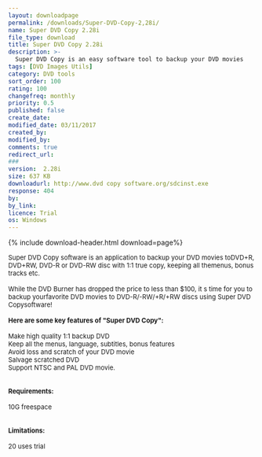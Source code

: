 ```yaml
---
layout: downloadpage
permalink: /downloads/Super-DVD-Copy-2,28i/
name: Super DVD Copy 2.28i
file_type: download
title: Super DVD Copy 2.28i
description: >-
  Super DVD Copy is an easy software tool to backup your DVD movies
tags: [DVD Images Utils]
category: DVD tools
sort_order: 100
rating: 100
changefreq: monthly
priority: 0.5
published: false
create_date: 
modified_date: 03/11/2017
created_by: 
modified_by: 
comments: true
redirect_url: 
### 
version:  2.28i
size: 637 KB
downloadurl: http://www.dvd copy software.org/sdcinst.exe
response: 404
by: 
by_link: 
licence: Trial 
os: Windows
---
```


{% include download-header.html download=page%}

<p style="fix-download-text !important">
<p><font size="2"><p>Super DVD Copy software is an application to backup your DVD movies toDVD+R, DVD+RW, DVD-R or DVD-RW disc with 1:1 true copy, keeping all themenus, bonus tracks etc. <br />
<br />
While the DVD Burner has dropped the price to less than $100, it s time for you to backup yourfavorite DVD movies to DVD-R/-RW/+R/+RW discs using Super DVD Copysoftware!<br />
<br />
<span><strong>Here are some key features of "Super DVD Copy":</strong></span><br />
<br />
Make high quality 1:1 backup DVD <br />
Keep all the menus, language, subtitles, bonus features <br />
Avoid loss and scratch of your DVD movie <br />
Salvage scratched DVD <br />
Support NTSC and PAL DVD movie.<br />
<br />
<br />
<span><strong>Requirements:</strong></span><br />
<br />
10G freespace<br />
<br />
<br />
<span><strong>Limitations:</strong></span><br />
<br />
20 uses trial</p></p></p>
